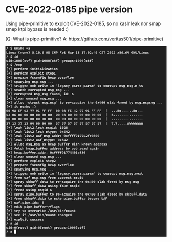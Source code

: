 # CVE-2022-0185 pipe version

Using pipe-primitive  to exploit CVE-2022-0185, so no kaslr leak nor smap smep ktpi bypass is needed :)

(Q: What is pipe-primitive? A: https://github.com/veritas501/pipe-primitive)

![](assets/it_works.png)

